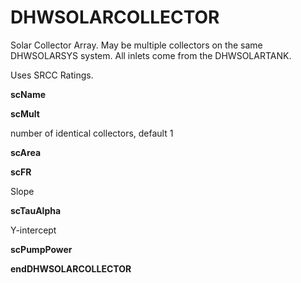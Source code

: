 # DHWSOLARCOLLECTOR

Solar Collector Array. May be multiple collectors on the same DHWSOLARSYS system. All inlets come from the DHWSOLARTANK.

Uses SRCC Ratings.

**scName**

**scMult**

number of identical collectors, default 1

**scArea**

**scFR**

Slope

**scTauAlpha**

Y-intercept

**scPumpPower**

**endDHWSOLARCOLLECTOR**
